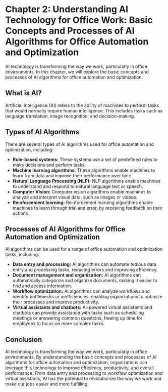 Chapter 2: Understanding AI Technology for Office Work: Basic Concepts and Processes of AI Algorithms for Office Automation and Optimization
============================================================================================================================================

AI technology is transforming the way we work, particularly in office environments. In this chapter, we will explore the basic concepts and processes of AI algorithms for office automation and optimization.

What is AI?
-----------

Artificial Intelligence (AI) refers to the ability of machines to perform tasks that would normally require human intelligence. This includes tasks such as language translation, image recognition, and decision-making.

Types of AI Algorithms
----------------------

There are several types of AI algorithms used for office automation and optimization, including:

* **Rule-based systems:** These systems use a set of predefined rules to make decisions and perform tasks.
* **Machine learning algorithms:** These algorithms enable machines to learn from data and improve their performance over time.
* **Natural Language Processing (NLP):** NLP algorithms enable machines to understand and respond to natural language text or speech.
* **Computer Vision:** Computer vision algorithms enable machines to analyze and interpret visual data, such as images or videos.
* **Reinforcement learning:** Reinforcement learning algorithms enable machines to learn through trial and error, by receiving feedback on their actions.

Processes of AI Algorithms for Office Automation and Optimization
-----------------------------------------------------------------

AI algorithms can be used for a range of office automation and optimization tasks, including:

* **Data entry and processing:** AI algorithms can automate tedious data entry and processing tasks, reducing errors and improving efficiency.
* **Document management and organization:** AI algorithms can automatically categorize and organize documents, making it easier to find and access information.
* **Workflow optimization:** AI algorithms can analyze workflows and identify bottlenecks or inefficiencies, enabling organizations to optimize their processes and improve productivity.
* **Virtual assistants and chatbots:** AI-powered virtual assistants and chatbots can provide assistance with tasks such as scheduling meetings or answering common questions, freeing up time for employees to focus on more complex tasks.

Conclusion
----------

AI technology is transforming the way we work, particularly in office environments. By understanding the basic concepts and processes of AI algorithms for office automation and optimization, organizations can leverage this technology to improve efficiency, productivity, and overall performance. From data entry and processing to workflow optimization and virtual assistants, AI has the potential to revolutionize the way we work and make our jobs easier and more fulfilling.

